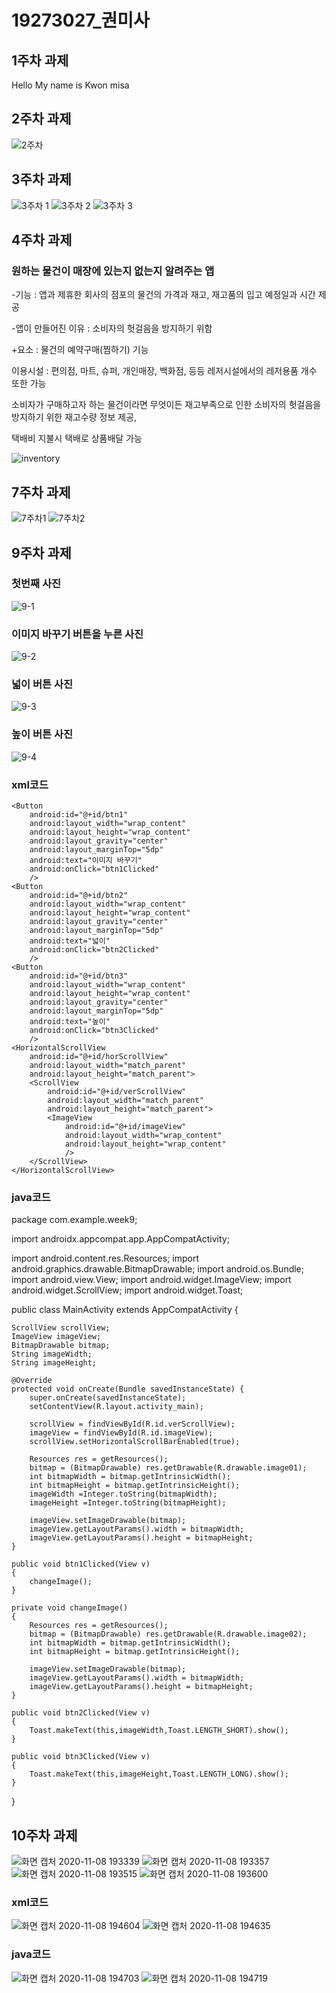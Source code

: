 # 19273027_권미사

## 1주차 과제

Hello My name is Kwon misa


## 2주차 과제
  ![2주차](https://user-images.githubusercontent.com/71074287/93702738-41ea8500-fb52-11ea-8059-e6b09adeb245.PNG)

## 3주차 과제
  ![3주차 1](https://user-images.githubusercontent.com/71074287/93703047-5a5a9f80-fb52-11ea-9c37-4d589e27954d.PNG)
  ![3주차 2](https://user-images.githubusercontent.com/71074287/93703084-5cbcf980-fb52-11ea-99de-dc98152cf2e1.PNG)
  ![3주차 3](https://user-images.githubusercontent.com/71074287/93703104-5dee2680-fb52-11ea-88a9-4156d2a8ba7d.PNG)


## 4주차 과제
### 원하는 물건이 매장에 있는지 없는지 알려주는 앱
-기능 : 앱과 제휴한 회사의 점포의 물건의 가격과 재고, 재고품의 입고 예정일과 시간 제공

-앱이 만들어진 이유 : 소비자의 헛걸음을 방지하기 위함

+요소 : 물건의 예약구매(찜하기) 기능


이용시설 : 편의점, 마트, 슈퍼, 개인매장, 백화점, 등등 레저시설에서의 레저용품 개수 또한 가능

소비자가 구매하고자 하는 물건이라면 무엇이든 재고부족으로 인한 소비자의 헛걸음을 방지하기 위한 재고수량 정보 제공,

택배비 지불시 택배로 상품배달 가능

![inventory](https://user-images.githubusercontent.com/71074287/94363598-425cc000-00fe-11eb-8f4d-9d9eef6ff0cb.png)


## 7주차 과제

  ![7주차1](https://user-images.githubusercontent.com/71074287/96360592-7ead9a00-1159-11eb-9299-0177336e3980.PNG)
  ![7주차2](https://user-images.githubusercontent.com/71074287/96360593-82412100-1159-11eb-81fd-65341a63cc4a.PNG)


## 9주차 과제
### 첫번째 사진
![9-1](https://user-images.githubusercontent.com/71074287/97804744-23b98e00-1c95-11eb-9fdd-6f9397478b0d.PNG)
### 이미지 바꾸기 버튼을 누른 사진
![9-2](https://user-images.githubusercontent.com/71074287/97804745-25835180-1c95-11eb-8a50-30ca177eacab.PNG)
### 넓이 버튼 사진
![9-3](https://user-images.githubusercontent.com/71074287/97804747-261be800-1c95-11eb-9e29-97ed9736ec6c.PNG)
### 높이 버튼 사진
![9-4](https://user-images.githubusercontent.com/71074287/97804748-274d1500-1c95-11eb-81c0-87e906968192.PNG)
### xml코드
<?xml version="1.0" encoding="utf-8"?>
<LinearLayout xmlns:android="http://schemas.android.com/apk/res/android"
    xmlns:app="http://schemas.android.com/apk/res-auto"
    xmlns:tools="http://schemas.android.com/tools"
    android:layout_width="match_parent"
    android:layout_height="match_parent"
    android:orientation="vertical">

    <Button
        android:id="@+id/btn1"
        android:layout_width="wrap_content"
        android:layout_height="wrap_content"
        android:layout_gravity="center"
        android:layout_marginTop="5dp"
        android:text="이미지 바꾸기"
        android:onClick="btn1Clicked"
        />
    <Button
        android:id="@+id/btn2"
        android:layout_width="wrap_content"
        android:layout_height="wrap_content"
        android:layout_gravity="center"
        android:layout_marginTop="5dp"
        android:text="넓이"
        android:onClick="btn2Clicked"
        />
    <Button
        android:id="@+id/btn3"
        android:layout_width="wrap_content"
        android:layout_height="wrap_content"
        android:layout_gravity="center"
        android:layout_marginTop="5dp"
        android:text="높이"
        android:onClick="btn3Clicked"
        />
    <HorizontalScrollView
        android:id="@+id/horScrollView"
        android:layout_width="match_parent"
        android:layout_height="match_parent">
        <ScrollView
            android:id="@+id/verScrollView"
            android:layout_width="match_parent"
            android:layout_height="match_parent">
            <ImageView
                android:id="@+id/imageView"
                android:layout_width="wrap_content"
                android:layout_height="wrap_content"
                />
        </ScrollView>
    </HorizontalScrollView>
</LinearLayout>

### java코드
package com.example.week9;

import androidx.appcompat.app.AppCompatActivity;

import android.content.res.Resources;
import android.graphics.drawable.BitmapDrawable;
import android.os.Bundle;
import android.view.View;
import android.widget.ImageView;
import android.widget.ScrollView;
import android.widget.Toast;

public class MainActivity extends AppCompatActivity {

    ScrollView scrollView;
    ImageView imageView;
    BitmapDrawable bitmap;
    String imageWidth;
    String imageHeight;

    @Override
    protected void onCreate(Bundle savedInstanceState) {
        super.onCreate(savedInstanceState);
        setContentView(R.layout.activity_main);

        scrollView = findViewById(R.id.verScrollView);
        imageView = findViewById(R.id.imageView);
        scrollView.setHorizontalScrollBarEnabled(true);

        Resources res = getResources();
        bitmap = (BitmapDrawable) res.getDrawable(R.drawable.image01);
        int bitmapWidth = bitmap.getIntrinsicWidth();
        int bitmapHeight = bitmap.getIntrinsicHeight();
        imageWidth =Integer.toString(bitmapWidth);
        imageHeight =Integer.toString(bitmapHeight);

        imageView.setImageDrawable(bitmap);
        imageView.getLayoutParams().width = bitmapWidth;
        imageView.getLayoutParams().height = bitmapHeight;
    }

    public void btn1Clicked(View v)
    {
        changeImage();
    }

    private void changeImage()
    {
        Resources res = getResources();
        bitmap = (BitmapDrawable) res.getDrawable(R.drawable.image02);
        int bitmapWidth = bitmap.getIntrinsicWidth();
        int bitmapHeight = bitmap.getIntrinsicHeight();

        imageView.setImageDrawable(bitmap);
        imageView.getLayoutParams().width = bitmapWidth;
        imageView.getLayoutParams().height = bitmapHeight;
    }

    public void btn2Clicked(View v)
    {
        Toast.makeText(this,imageWidth,Toast.LENGTH_SHORT).show();
    }

    public void btn3Clicked(View v)
    {
        Toast.makeText(this,imageHeight,Toast.LENGTH_LONG).show();
    }
}



## 10주차 과제
![화면 캡처 2020-11-08 193339](https://user-images.githubusercontent.com/71074287/98462728-b01a0280-21f9-11eb-90de-94c242ede794.png)
![화면 캡처 2020-11-08 193357](https://user-images.githubusercontent.com/71074287/98462732-b60fe380-21f9-11eb-928b-549c53655d5d.png)
![화면 캡처 2020-11-08 193515](https://user-images.githubusercontent.com/71074287/98462739-bb6d2e00-21f9-11eb-9328-0c7c9463d108.png)
![화면 캡처 2020-11-08 193600](https://user-images.githubusercontent.com/71074287/98462747-c45dff80-21f9-11eb-9a99-fe46aca63817.png)
### xml코드
![화면 캡처 2020-11-08 194604](https://user-images.githubusercontent.com/71074287/98462956-4dc20180-21fb-11eb-9931-5e1a64d2a691.png)
![화면 캡처 2020-11-08 194635](https://user-images.githubusercontent.com/71074287/98462957-50245b80-21fb-11eb-81a6-00134b4c94b8.png)

### java코드
![화면 캡처 2020-11-08 194703](https://user-images.githubusercontent.com/71074287/98462959-51558880-21fb-11eb-8061-114fc774df25.png)
![화면 캡처 2020-11-08 194719](https://user-images.githubusercontent.com/71074287/98462960-531f4c00-21fb-11eb-93a4-6cd87e77031e.png)
